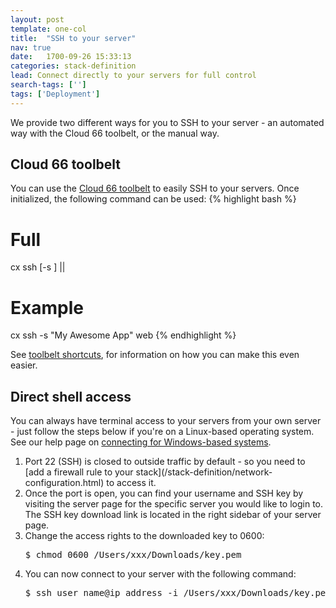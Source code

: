 ```yaml
---
layout: post
template: one-col
title:  "SSH to your server"
nav: true
date:   1700-09-26 15:33:13
categories: stack-definition
lead: Connect directly to your servers for full control 
search-tags: ['']
tags: ['Deployment']
---
```


We provide two different ways for you to SSH to your server - an automated way with the Cloud 66 toolbelt, or the manual way.

## Cloud 66 toolbelt
You can use the [Cloud 66 toolbelt](#) to easily SSH to your servers. Once initialized, the following command can be used:
{% highlight bash %}
# Full
cx ssh [-s <stack>] <server name>|<server ip>|<server role>
# Example
cx ssh -s "My Awesome App" web
{% endhighlight %}

See [toolbelt shortcuts](#), for information on how you can make this even easier.

## Direct shell access
You can always have terminal access to your servers from your own server - just follow the steps below if you're on a Linux-based operating system. See our help page on [connecting for Windows-based systems](#).
<ol>
<li>Port 22 (SSH) is closed to outside traffic by default - so you need to [add a firewall rule to your stack](/stack-definition/network-configuration.html) to access it. 
<li>Once the port is open, you can find your username and SSH key by visiting the server page for the specific server you would like to login to. The SSH key download link is located in the right sidebar of your server page.
<li>Change the access rights to the downloaded key to 0600:</li>
<pre class="terminal">
$ chmod 0600 /Users/xxx/Downloads/key.pem
</pre>

<li>You can now connect to your server with the following command:</li>
<pre class="terminal">
$ ssh user&#95;name@ip&#95;address -i /Users/xxx/Downloads/key.pem
</pre>